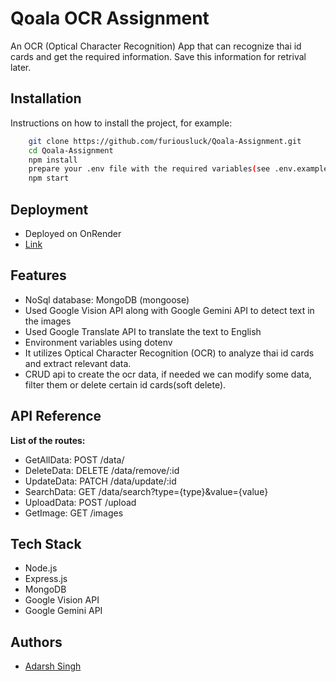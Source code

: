# Qoala OCR Assignment

An OCR (Optical Character Recognition) App that can recognize thai id cards and get the required information. Save this information for retrival later.

## Installation 

Instructions on how to install the project, for example:

```bash
    git clone https://github.com/furiousluck/Qoala-Assignment.git
    cd Qoala-Assignment
    npm install
    prepare your .env file with the required variables(see .env.example)
    npm start
```

## Deployment

- Deployed on OnRender
- [Link](https://project-1-i21e.onrender.com)


## Features

- NoSql database: MongoDB (mongoose)
- Used Google Vision API along with Google Gemini API to detect text in the images
- Used Google Translate API to translate the text to English
- Environment variables using dotenv
- It utilizes Optical Character Recognition (OCR) to analyze thai id cards and extract relevant data.
- CRUD api to create the ocr data, if needed we can modify some data, filter them or delete certain id cards(soft delete).

## API Reference

**List of the routes:**
- GetAllData: POST /data/
- DeleteData: DELETE /data/remove/:id
- UpdateData: PATCH /data/update/:id
- SearchData: GET /data/search?type={type}&value={value}
- UploadData: POST /upload
- GetImage: GET /images

## Tech Stack
- Node.js
- Express.js
- MongoDB
- Google Vision API
- Google Gemini API

## Authors
- [Adarsh Singh](https://github.com/furiousluck)


